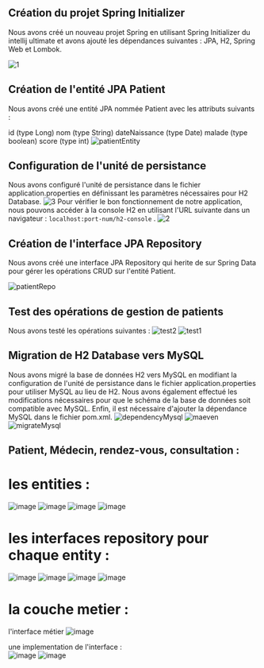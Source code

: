 ##  Création du projet Spring Initializer

Nous avons créé un nouveau projet Spring en utilisant Spring Initializer du intellij ultimate  et avons ajouté les dépendances suivantes : JPA, H2, Spring Web et Lombok.

![1](https://github.com/osmel1/tpSpring1/assets/110778429/108ff3e6-bf17-44f3-9ebf-4020894f0533)

##  Création de l'entité JPA Patient

Nous avons créé une entité JPA nommée Patient avec les attributs suivants :

id (type Long)
nom (type String)
dateNaissance (type Date)
malade (type boolean)
score (type int)
![patientEntity](https://github.com/osmel1/tpSpring1/assets/110778429/776d24c0-9b2c-4bf5-9c40-40b0fd821c04)

##  Configuration de l'unité de persistance

Nous avons configuré l'unité de persistance dans le fichier application.properties en définissant les paramètres nécessaires pour H2 Database.
![3](https://github.com/osmel1/tpSpring1/assets/110778429/079cbcf3-b926-4d48-b470-896e4a06adf2)
Pour vérifier le bon fonctionnement de notre application, nous pouvons accéder à la console H2 en utilisant l'URL suivante dans un navigateur : `localhost:port-num/h2-console` .
![2](https://github.com/osmel1/tpSpring1/assets/110778429/3f96478d-98bc-485e-8ec7-223956246b4a)
## Création de l'interface JPA Repository

Nous avons créé une interface JPA Repository qui herite de sur Spring Data pour gérer les opérations CRUD sur l'entité Patient.

![patientRepo](https://github.com/osmel1/tpSpring1/assets/110778429/7e3843aa-06f9-4967-b952-0353a1c234ad)

##  Test des opérations de gestion de patients

Nous avons testé les opérations suivantes :
![test2](https://github.com/osmel1/tpSpring1/assets/110778429/f452a9fb-dd42-4fc8-9a94-495a7a8f19a6)
![test1](https://github.com/osmel1/tpSpring1/assets/110778429/59fc3470-1925-4b68-805d-310d82186225)

## Migration de H2 Database vers MySQL

Nous avons migré la base de données H2 vers MySQL en modifiant la configuration de l'unité de persistance dans le fichier application.properties pour utiliser MySQL au lieu de H2. Nous avons également effectué les modifications nécessaires pour que le schéma de la base de données soit compatible avec MySQL.
Enfin, il est nécessaire d'ajouter la dépendance MySQL dans le fichier pom.xml.
![dependencyMysql](https://github.com/osmel1/tpSpring1/assets/110778429/9d5af633-69e6-46a4-b2e4-cecd0b7d3e54)
![maeven](https://github.com/osmel1/tpSpring1/assets/110778429/1aa15007-a0d9-4920-9962-85fa8caa0d09)
![migrateMysql](https://github.com/osmel1/tpSpring1/assets/110778429/355105a6-ec8f-4874-8343-15324ae4fd99)

##  Patient, Médecin, rendez-vous, consultation : 
# les entities : 
![image](https://github.com/osmel1/tpSpring1/assets/110778429/37258a40-ddee-4ed8-a16f-2ac0c70277d9)
![image](https://github.com/osmel1/tpSpring1/assets/110778429/c451e0f6-dd10-4959-afe5-9de602ecb957)
![image](https://github.com/osmel1/tpSpring1/assets/110778429/110e41d9-ab93-4f8b-9c4a-98111ec87701)
![image](https://github.com/osmel1/tpSpring1/assets/110778429/b4bfa123-1d5d-46ec-98a0-d0bbbd2a2216)
# les interfaces repository pour chaque entity  : 
![image](https://github.com/osmel1/tpSpring1/assets/110778429/194f8a0d-e42e-4da9-bc71-2426b04e3c63)
![image](https://github.com/osmel1/tpSpring1/assets/110778429/2e89a858-141f-4f71-8ac3-2a668f4d6487)
![image](https://github.com/osmel1/tpSpring1/assets/110778429/9e2cebf0-4e89-486e-90e8-7a72517cd9d0)
![image](https://github.com/osmel1/tpSpring1/assets/110778429/1c979905-7d7b-4b33-a89a-37a8760635f7)

# la couche metier : 
l'interface métier 
![image](https://github.com/osmel1/tpSpring1/assets/110778429/52b24906-cfbc-4974-9d5c-b6979f2c5063)

une implementation de l'interface :  
![image](https://github.com/osmel1/tpSpring1/assets/110778429/446e249c-f01a-4cd5-beb8-3783600f74f9)
![image](https://github.com/osmel1/tpSpring1/assets/110778429/7de834f4-bad8-44cd-9592-039d19d1c8c3)


